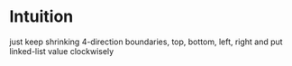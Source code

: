 # Intuition

just keep shrinking 4-direction boundaries, top, bottom, left, right
and put linked-list value clockwisely